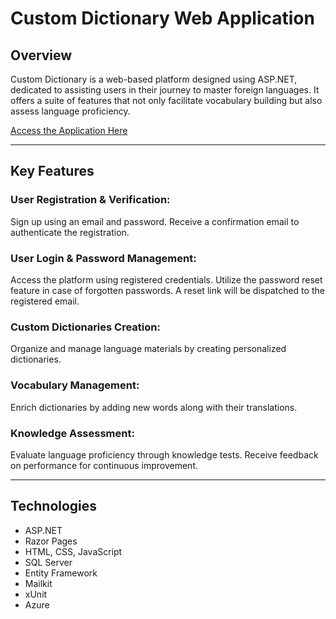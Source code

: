 # Custom Dictionary Web Application
## Overview
Custom Dictionary is a web-based platform designed using ASP.NET, dedicated to assisting users in their journey to master foreign languages. It offers a suite of features that not only facilitate vocabulary building but also assess language proficiency.

[Access the Application Here](https://customdictionary.azurewebsites.net/)

---
## Key Features
### User Registration & Verification:

Sign up using an email and password.
Receive a confirmation email to authenticate the registration.

### User Login & Password Management:

Access the platform using registered credentials.
Utilize the password reset feature in case of forgotten passwords. A reset link will be dispatched to the registered email.

### Custom Dictionaries Creation:

Organize and manage language materials by creating personalized dictionaries.

### Vocabulary Management:

Enrich dictionaries by adding new words along with their translations.

### Knowledge Assessment:

Evaluate language proficiency through knowledge tests.
Receive feedback on performance for continuous improvement.

---
## Technologies
- ASP.NET
- Razor Pages
- HTML, CSS, JavaScript
- SQL Server
- Entity Framework
- Mailkit
- xUnit
- Azure
